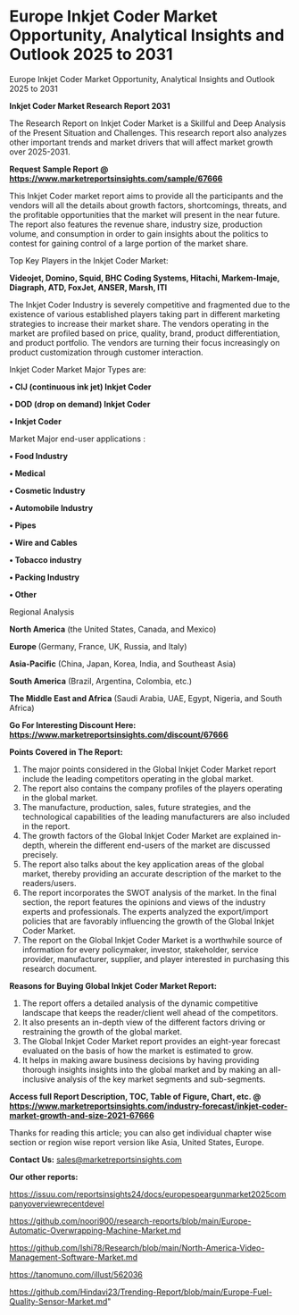 # Europe Inkjet Coder Market Opportunity, Analytical Insights and Outlook 2025 to 2031
Europe Inkjet Coder Market Opportunity, Analytical Insights and Outlook 2025 to 2031

<strong>Inkjet Coder Market Research Report 2031</strong>

The Research Report on Inkjet Coder Market is a Skillful and Deep Analysis of the Present Situation and Challenges. This research report also analyzes other important trends and market drivers that will affect market growth over 2025-2031.

<strong>Request Sample Report @ <a href=https://www.marketreportsinsights.com/sample/67666>https://www.marketreportsinsights.com/sample/67666</a></strong>

This Inkjet Coder market report aims to provide all the participants and the vendors will all the details about growth factors, shortcomings, threats, and the profitable opportunities that the market will present in the near future. The report also features the revenue share, industry size, production volume, and consumption in order to gain insights about the politics to contest for gaining control of a large portion of the market share.

Top Key Players in the Inkjet Coder Market:

<strong>Videojet, Domino, Squid, BHC Coding Systems, Hitachi, Markem-Imaje, Diagraph, ATD, FoxJet, ANSER, Marsh, ITI</strong>

The Inkjet Coder Industry is severely competitive and fragmented due to the existence of various established players taking part in different marketing strategies to increase their market share. The vendors operating in the market are profiled based on price, quality, brand, product differentiation, and product portfolio. The vendors are turning their focus increasingly on product customization through customer interaction.

Inkjet Coder Market Major Types are:

<strong>• CIJ (continuous ink jet) Inkjet Coder

• DOD (drop on demand) Inkjet Coder

• Inkjet Coder</strong>

Market Major end-user applications :

<strong>• Food Industry

• Medical

• Cosmetic Industry

• Automobile Industry

• Pipes

• Wire and Cables

• Tobacco industry

• Packing Industry

• Other</strong>

Regional Analysis

</u><strong><b>North America</b></strong> (the United States, Canada, and Mexico)

<strong><b>Europe </b></strong>(Germany, France, UK, Russia, and Italy)

<strong><b>Asia-Pacific</b></strong> (China, Japan, Korea, India, and Southeast Asia)

<strong><b>South America</b></strong> (Brazil, Argentina, Colombia, etc.)

<strong><b>The Middle East and Africa</b></strong> (Saudi Arabia, UAE, Egypt, Nigeria, and South Africa)

<strong>Go For Interesting Discount Here: <a href=https://www.marketreportsinsights.com/discount/67666>https://www.marketreportsinsights.com/discount/67666</a></strong>

<strong>Points Covered in The Report:</strong>
<ol>
  <li>The major points considered in the Global Inkjet Coder Market report include the leading competitors operating in the global market.</li>
  <li>The report also contains the company profiles of the players operating in the global market.</li>
  <li>The manufacture, production, sales, future strategies, and the technological capabilities of the leading manufacturers are also included in the report.</li>
  <li>The growth factors of the Global Inkjet Coder Market are explained in-depth, wherein the different end-users of the market are discussed precisely.</li>
  <li>The report also talks about the key application areas of the global market, thereby providing an accurate description of the market to the readers/users.</li>
  <li>The report incorporates the SWOT analysis of the market. In the final section, the report features the opinions and views of the industry experts and professionals. The experts analyzed the export/import policies that are favorably influencing the growth of the Global Inkjet Coder Market.</li>
  <li>The report on the Global Inkjet Coder Market is a worthwhile source of information for every policymaker, investor, stakeholder, service provider, manufacturer, supplier, and player interested in purchasing this research document.</li>
</ol>
<strong>Reasons for Buying Global Inkjet Coder Market Report:</strong>

<ol>
  <li>The report offers a detailed analysis of the dynamic competitive landscape that keeps the reader/client well ahead of the competitors.</li>
  <li>It also presents an in-depth view of the different factors driving or restraining the growth of the global market.</li>
  <li>The Global Inkjet Coder Market report provides an eight-year forecast evaluated on the basis of how the market is estimated to grow.</li>
  <li>It helps in making aware business decisions by having providing thorough insights insights into the global market and by making an all-inclusive analysis of the key market segments and sub-segments.</li>
</ol>
<strong>Access full Report Description, TOC, Table of Figure, Chart, etc. @ <a href=https://www.marketreportsinsights.com/industry-forecast/inkjet-coder-market-growth-and-size-2021-67666>https://www.marketreportsinsights.com/industry-forecast/inkjet-coder-market-growth-and-size-2021-67666</a></strong>


Thanks for reading this article; you can also get individual chapter wise section or region wise report version like Asia, United States, Europe.

<strong>Contact Us:</strong>
sales@marketreportsinsights.com

<strong>Our other reports:</strong>

<a href=https://issuu.com/reportsinsights24/docs/europespeargunmarket2025companyoverviewrecentdevel>https://issuu.com/reportsinsights24/docs/europespeargunmarket2025companyoverviewrecentdevel</a>

<a href=https://github.com/noori900/research-reports/blob/main/Europe-Automatic-Overwrapping-Machine-Market.md>https://github.com/noori900/research-reports/blob/main/Europe-Automatic-Overwrapping-Machine-Market.md</a>

<a href=https://github.com/Ishi78/Research/blob/main/North-America-Video-Management-Software-Market.md>https://github.com/Ishi78/Research/blob/main/North-America-Video-Management-Software-Market.md</a>

<a href=https://tanomuno.com/illust/562036>https://tanomuno.com/illust/562036</a>

<a href=https://github.com/Hindavi23/Trending-Report/blob/main/Europe-Fuel-Quality-Sensor-Market.md>https://github.com/Hindavi23/Trending-Report/blob/main/Europe-Fuel-Quality-Sensor-Market.md</a>"
